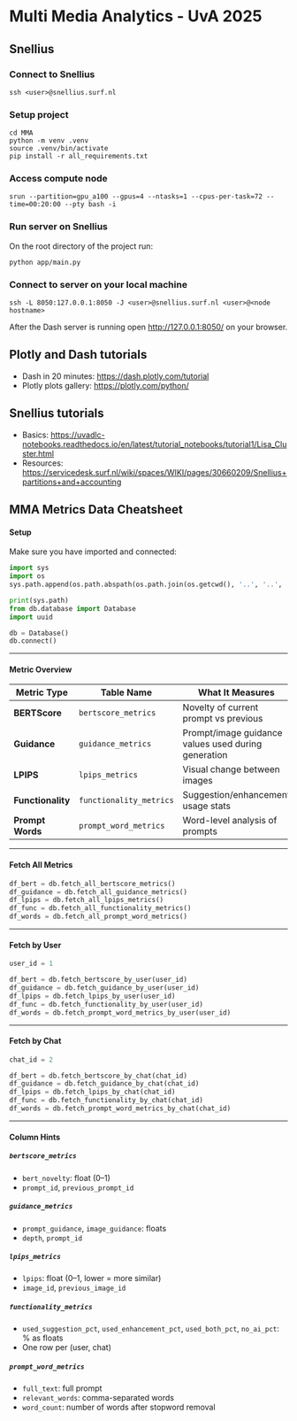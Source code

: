 # Multi Media Analytics - UvA 2025

## Snellius
### Connect to Snellius
```
ssh <user>@snellius.surf.nl 
```

### Setup project
```
cd MMA
python -m venv .venv
source .venv/bin/activate
pip install -r all_requirements.txt
```


### Access compute node
```
srun --partition=gpu_a100 --gpus=4 --ntasks=1 --cpus-per-task=72 --time=00:20:00 --pty bash -i
```

### Run server on Snellius
On the root directory of the project run:
```
python app/main.py
```

### Connect to server on your local machine
```
ssh -L 8050:127.0.0.1:8050 -J <user>@snellius.surf.nl <user>@<node hostname>
```

After the Dash server is running open http://127.0.0.1:8050/ on your browser.


## Plotly and Dash tutorials
- Dash in 20 minutes: https://dash.plotly.com/tutorial
- Plotly plots gallery: https://plotly.com/python/

## Snellius tutorials
- Basics: https://uvadlc-notebooks.readthedocs.io/en/latest/tutorial_notebooks/tutorial1/Lisa_Cluster.html
- Resources: https://servicedesk.surf.nl/wiki/spaces/WIKI/pages/30660209/Snellius+partitions+and+accounting


## MMA Metrics Data Cheatsheet

#### Setup

Make sure you have imported and connected:

```python
import sys
import os
sys.path.append(os.path.abspath(os.path.join(os.getcwd(), '..', '..', 'app')))

print(sys.path)
from db.database import Database
import uuid

db = Database()
db.connect()
```

---

#### Metric Overview

| Metric Type       | Table Name              | What It Measures                                    |
| ----------------- | ----------------------- | --------------------------------------------------- |
| **BERTScore**     | `bertscore_metrics`     | Novelty of current prompt vs previous               |
| **Guidance**      | `guidance_metrics`      | Prompt/image guidance values used during generation |
| **LPIPS**         | `lpips_metrics`         | Visual change between images                        |
| **Functionality** | `functionality_metrics` | Suggestion/enhancement usage stats                  |
| **Prompt Words**  | `prompt_word_metrics`   | Word-level analysis of prompts                      |

---

#### Fetch All Metrics

```python
df_bert = db.fetch_all_bertscore_metrics()
df_guidance = db.fetch_all_guidance_metrics()
df_lpips = db.fetch_all_lpips_metrics()
df_func = db.fetch_all_functionality_metrics()
df_words = db.fetch_all_prompt_word_metrics()
```

---

#### Fetch by User

```python
user_id = 1

df_bert = db.fetch_bertscore_by_user(user_id)
df_guidance = db.fetch_guidance_by_user(user_id)
df_lpips = db.fetch_lpips_by_user(user_id)
df_func = db.fetch_functionality_by_user(user_id)
df_words = db.fetch_prompt_word_metrics_by_user(user_id)
```

---

#### Fetch by Chat

```python
chat_id = 2

df_bert = db.fetch_bertscore_by_chat(chat_id)
df_guidance = db.fetch_guidance_by_chat(chat_id)
df_lpips = db.fetch_lpips_by_chat(chat_id)
df_func = db.fetch_functionality_by_chat(chat_id)
df_words = db.fetch_prompt_word_metrics_by_chat(chat_id)
```

---

#### Column Hints

##### `bertscore_metrics`

* `bert_novelty`: float (0–1)
* `prompt_id`, `previous_prompt_id`

##### `guidance_metrics`

* `prompt_guidance`, `image_guidance`: floats
* `depth`, `prompt_id`

##### `lpips_metrics`

* `lpips`: float (0–1, lower = more similar)
* `image_id`, `previous_image_id`

##### `functionality_metrics`

* `used_suggestion_pct`, `used_enhancement_pct`, `used_both_pct`, `no_ai_pct`: % as floats
* One row per (user, chat)

##### `prompt_word_metrics`

* `full_text`: full prompt
* `relevant_words`: comma-separated words
* `word_count`: number of words after stopword removal
